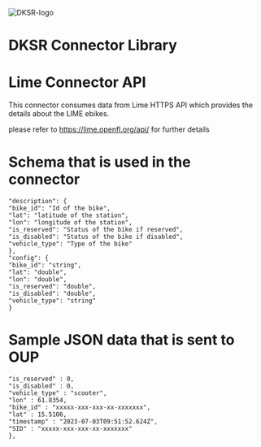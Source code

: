 ![DKSR-logo](https://user-images.githubusercontent.com/102658834/171163305-cdd99910-1b93-4d74-be88-7c1d23fdcf0d.png)

# DKSR Connector Library

# Lime Connector API

This connector consumes data from Lime HTTPS API which provides the details about the LIME ebikes.

please refer  to https://lime.openfl.org/api/ for further details 


# Schema that is used in the connector

```
"description": {
"bike_id": "Id of the bike",
"lat": "latitude of the station",
"lon": "longitude of the station",
"is_reserved": "Status of the bike if reserved",
"is_disabled": "Status of the bike if disabled",
"vehicle_type": "Type of the bike"
},
"config": {
"bike_id": "string",
"lat": "double",
"lon": "double",
"is_reserved": "double",
"is_disabled": "double",
"vehicle_type": "string"
}
```

# Sample JSON data that is sent to OUP

```{
"is_reserved" : 0,
"is_disabled" : 0,
"vehicle_type" : "scooter",
"lon" : 61.8354,
"bike_id" : "xxxxx-xxx-xxx-xx-xxxxxxx",
"lat" : 15.5106,
"timestamp" : "2023-07-03T09:51:52.624Z",
"SID" : "xxxxx-xxx-xxx-xx-xxxxxxx"
},
```
